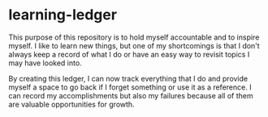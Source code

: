 # learning-ledger
This purpose of this repository is to hold myself accountable and to inspire myself. I like to learn new things, but one of my shortcomings is that I don't always keep a record of what I do or have an easy way to revisit topics I may have looked into. 

By creating this ledger, I can now track everything that I do and provide myself a space to go back if I forget something or use it as a reference. I can record my accomplishments but also my failures because all of them are valuable opportunities for growth.
